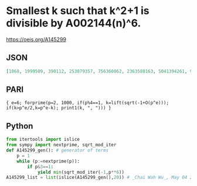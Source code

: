 # Smallest k such that k^2\+1 is divisible by A002144\(n\)^6\.
https://oeis.org/A145299
## JSON
```JSON
[1068, 1999509, 390112, 253879357, 756360062, 2363588163, 5041394261, 9435321777, 41865466758, 102666405913, 197177418061, 316411915250, 171829799914, 625667121807, 182312430890, 1095001339019, 6390289199260]
```
## PARI
```PARI
{ e=6; forprime(p=2, 1000, if(p%4==1, k=lift(sqrt(-1+O(p^e))); if(k>p^e/2,k=p^e-k); print1(k, ", "))) }
```
## Python
```Python
from itertools import islice
from sympy import nextprime, sqrt_mod_iter
def A145299_gen(): # generator of terms
    p = 1
    while (p:=nextprime(p)):
        if p&3==1:
            yield min(sqrt_mod_iter(-1,p**6))
A145299_list = list(islice(A145299_gen(),20)) # _Chai Wah Wu_, May 04 2024
```
